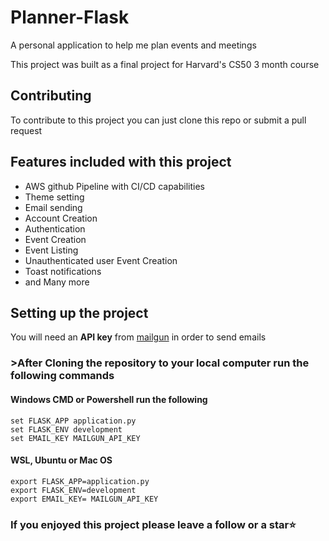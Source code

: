 # Planner-Flask
A personal application to help me plan events and meetings

This project was built as a final project for Harvard's CS50 3 month course

## Contributing
To contribute to this project you can just clone this repo or submit a pull request

## Features included with this project
* AWS github Pipeline with CI/CD capabilities
* Theme setting
* Email sending
* Account Creation
* Authentication
* Event Creation
* Event Listing
* Unauthenticated user Event Creation
* Toast notifications
* and Many more

## Setting up the project
You will need an **API key** from [mailgun]("https://signup.mailgun.com/new/signup") in order to send emails

### >After Cloning the repository to your local computer run the following commands

#### Windows CMD or Powershell run the following
```
set FLASK_APP application.py
set FLASK_ENV development
set EMAIL_KEY MAILGUN_API_KEY
```

#### WSL, Ubuntu or Mac OS
```
export FLASK_APP=application.py
export FLASK_ENV=development
export EMAIL_KEY= MAILGUN_API_KEY
```

### If you enjoyed this project please leave a follow or a star⭐
